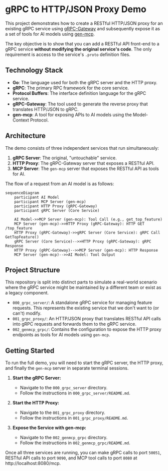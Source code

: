 # gRPC to HTTP/JSON Proxy Demo

This project demonstrates how to create a RESTful HTTP/JSON proxy for an existing gRPC service using [gRPC-Gateway](https://github.com/grpc-ecosystem/grpc-gateway) and subsequently expose it as a set of tools for AI models using [gen-mcp](https://github.com/genmcp/gen-mcp).

The key objective is to show that you can add a RESTful API front-end to a gRPC service **without modifying the original service's code**. The only requirement is access to the service's `.proto` definition files.

## Technology Stack

*   **Go**: The language used for both the gRPC server and the HTTP proxy.
*   **gRPC**: The primary RPC framework for the core service.
*   **Protocol Buffers**: The interface definition language for the gRPC service.
*   **gRPC-Gateway**: The tool used to generate the reverse proxy that translates HTTP/JSON to gRPC.
*   **gen-mcp**: A tool for exposing APIs to AI models using the Model-Context Protocol.

## Architecture

The demo consists of three independent services that run simultaneously:

1.  **gRPC Server**: The original, "untouchable" service.
2.  **HTTP Proxy**: The gRPC-Gateway server that exposes a RESTful API.
3.  **MCP Server**: The `gen-mcp` server that exposes the RESTful API as tools for AI.

The flow of a request from an AI model is as follows:

```mermaid
sequenceDiagram
    participant AI Model
    participant MCP Server (gen-mcp)
    participant HTTP Proxy (gRPC-Gateway)
    participant gRPC Server (Core Service)

    AI Model->>MCP Server (gen-mcp): Tool Call (e.g., get_top_feature)
    MCP Server (gen-mcp)->>HTTP Proxy (gRPC-Gateway): HTTP GET /top_feature
    HTTP Proxy (gRPC-Gateway)->>gRPC Server (Core Service): gRPC Call GetTopFeature()
    gRPC Server (Core Service)-->>HTTP Proxy (gRPC-Gateway): gRPC Response
    HTTP Proxy (gRPC-Gateway)-->>MCP Server (gen-mcp): HTTP Response
    MCP Server (gen-mcp)-->>AI Model: Tool Output
```

## Project Structure

This repository is split into distinct parts to simulate a real-world scenario where the gRPC service might be maintained by a different team or exist as a legacy component.

-   `000_grpc_server/`: A standalone gRPC service for managing feature requests. This represents the existing service that we don't want to (or can't) modify.
-   `001_grpc_proxy/`: An HTTP/JSON proxy that translates RESTful API calls into gRPC requests and forwards them to the gRPC service.
-   `002_genmcp_grpc/`: Contains the configuration to expose the HTTP proxy endpoints as tools for AI models using `gen-mcp`.

## Getting Started

To run the full demo, you will need to start the gRPC server, the HTTP proxy, and finally the `gen-mcp` server in separate terminal sessions.

1.  **Start the gRPC Server:**
    *   Navigate to the `000_grpc_server` directory.
    *   Follow the instructions in `000_grpc_server/README.md`.

2.  **Start the HTTP Proxy:**
    *   Navigate to the `001_grpc_proxy` directory.
    *   Follow the instructions in `001_grpc_proxy/README.md`.

3.  **Expose the Service with gen-mcp:**
    *   Navigate to the `002_genmcp_grpc` directory.
    *   Follow the instructions in `002_genmcp_grpc/README.md`.

Once all three services are running, you can make gRPC calls to port `50051`, RESTful API calls to port `9090`, and MCP tool calls to port `8080` at http://localhost:8080/mcp.
